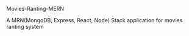 Movies-Ranting-MERN

A MRN(MongoDB, Express, React, Node) Stack application for movies ranting system 
